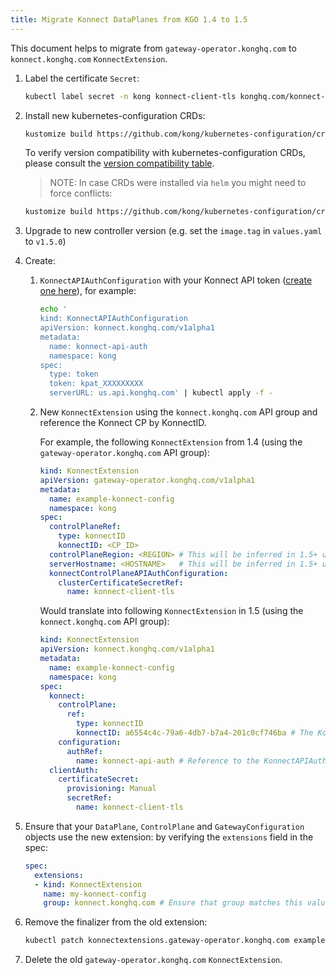 ```yaml
---
title: Migrate Konnect DataPlanes from KGO 1.4 to 1.5
---
```


This document helps to migrate from `gateway-operator.konghq.com` to `konnect.konghq.com` `KonnectExtension`.

1. Label the certificate `Secret`:

    ```bash
    kubectl label secret -n kong konnect-client-tls konghq.com/konnect-dp-cert=trueI
    ```

1. Install new kubernetes-configuration CRDs:

    ```bash
    kustomize build https://github.com/kong/kubernetes-configuration/crd/gateway-operator | kubectl apply --server-side -f -
    ```

    <!-- Requires https://github.com/Kong/docs.konghq.com/pull/8588 to merge -->
    To verify version compatibility with kubernetes-configuration CRDs, please consult the [version compatibility table][version_compat].

    > NOTE: In case CRDs were installed via `helm` you might need to force conflicts:

    ```bash
    kustomize build https://github.com/kong/kubernetes-configuration/crd/gateway-operator | kubectl apply --server-side --force-conflicts -f -
    ```

    [version_compat]: https://docs.konghq.com/gateway-operator/1.5.x/reference/version-compatibility/#kubernetes-configuration-crds

1. Upgrade to new controller version (e.g. set the `image.tag` in `values.yaml` to `v1.5.0`)

1. Create:

    1. `KonnectAPIAuthConfiguration` with your Konnect API token ([create one here][tokens]), for example:

        ```bash
        echo '
        kind: KonnectAPIAuthConfiguration
        apiVersion: konnect.konghq.com/v1alpha1
        metadata:
          name: konnect-api-auth
          namespace: kong
        spec:
          type: token
          token: kpat_XXXXXXXXX
          serverURL: us.api.konghq.com' | kubectl apply -f -
        ```

    1. New `KonnectExtension` using the `konnect.konghq.com` API group and reference the Konnect CP by KonnectID.

        For example, the following `KonnectExtension` from 1.4 (using the `gateway-operator.konghq.com` API group):

        ```yaml
        kind: KonnectExtension
        apiVersion: gateway-operator.konghq.com/v1alpha1
        metadata:
          name: example-konnect-config
          namespace: kong
        spec:
          controlPlaneRef:
            type: konnectID
            konnectID: <CP_ID>
          controlPlaneRegion: <REGION> # This will be inferred in 1.5+ using the Konnect API
          serverHostname: <HOSTNAME>   # This will be inferred in 1.5+ using the Konnect API
          konnectControlPlaneAPIAuthConfiguration:
            clusterCertificateSecretRef:
              name: konnect-client-tls
        ```

        Would translate into following `KonnectExtension` in 1.5 (using the `konnect.konghq.com` API group):

        ```yaml
        kind: KonnectExtension
        apiVersion: konnect.konghq.com/v1alpha1
        metadata:
          name: example-konnect-config
          namespace: kong
        spec:
          konnect:
            controlPlane:
              ref:
                type: konnectID
                konnectID: a6554c4c-79a6-4db7-b7a4-201c0cf746ba # The Konnect controlPlane ID
            configuration:
              authRef:
                name: konnect-api-auth # Reference to the KonnectAPIAuthConfiguration object
          clientAuth:
            certificateSecret:
              provisioning: Manual
              secretRef:
                name: konnect-client-tls
        ```

1. Ensure that your `DataPlane`, `ControlPlane` and `GatewayConfiguration` objects use the new extension: by verifying the `extensions` field in the spec:

    ```yaml
    spec:
      extensions:
      - kind: KonnectExtension
        name: my-konnect-config
        group: konnect.konghq.com # Ensure that group matches this value.
    ```

1. Remove the finalizer from the old extension:

    ```bash
    kubectl patch konnectextensions.gateway-operator.konghq.com example-konnect-config -n kong -p '{"metadata":{"finalizers":null}}' --type=merge
    ```

1. Delete the old `gateway-operator.konghq.com` `KonnectExtension`.

[tokens]: https://cloud.konghq.com/global/account/tokens
